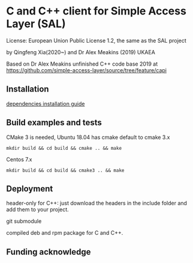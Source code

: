 # C and C++ client for Simple Access Layer (SAL)

License: European Union Public License 1.2, the same as the SAL project

by Qingfeng Xia(2020~) and Dr Alex Meakins  (2019) UKAEA

Based on Dr Alex Meakins unfinished C++ code base 2019 at 
<https://github.com/simple-access-layer/source/tree/feature/capi>

## Installation

[dependencies installation guide](./doc/Installation.md)

## Build examples and tests

CMake 3 is needed, Ubuntu 18.04 has cmake default to cmake 3.x
```
mkdir build && cd build && cmake .. && make
```
Centos 7.x 
```
mkdir build && cd build && cmake3 .. && make
```

## Deployment

header-only for C++:  just download the headers in the include folder and add them to your project.

git submodule

compiled deb and rpm package for C and C++.

## Funding acknowledge

